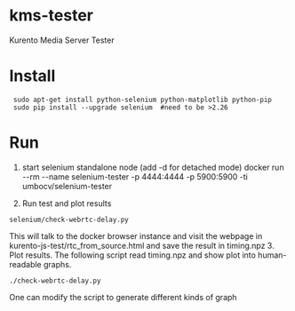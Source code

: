 # kms-tester
Kurento Media Server Tester

# Install
```
 sudo apt-get install python-selenium python-matplotlib python-pip
 sudo pip install --upgrade selenium  #need to be >2.26
```
# Run 

 1. start selenium standalone node (add -d for detached mode)
  docker run  --rm --name selenium-tester -p 4444:4444 -p 5900:5900 -ti  umbocv/selenium-tester

 2. Run test and plot results
 ```
 selenium/check-webrtc-delay.py
 ```
 This will talk to the docker browser instance and visit the webpage in kurento-js-test/rtc_from_source.html and save the result in timing.npz
 3. Plot results. The following script read timing.npz and show plot into human-readable graphs.
```
./check-webrtc-delay.py
```
One can modify the script to generate different kinds of graph
